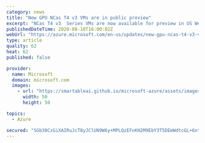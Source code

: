 ```yaml
---
category: news
title: "New GPU NCas T4 v3 VMs are in public preview"
excerpt: "NCas T4 v3  Series VMs are now available for preview in US West 2."
publishedDateTime: 2020-08-10T16:00:02Z
webUrl: "https://azure.microsoft.com/en-us/updates/new-gpu-ncas-t4-v3-vms-are-in-public-preview/"
type: article
quality: 62
heat: 62
published: false

provider:
  name: Microsoft
  domain: microsoft.com
  images:
    - url: "https://smartableai.github.io/microsoft-azure/assets/images/organizations/microsoft.com-50x50.jpg"
      width: 50
      height: 50

topics:
  - Azure

secured: "SGb30CzGiXAIRuJcT8yJClUN9W6y+MPLQzEFnKH2M9EbY3T5DEmWdtcGL+6ntmFTVX2Tt4ib5Au1kM0KXO6HC39UkzeQRL+MOdmdSXlaILyUYpYo2cmUrkm8Ac1tCrJLd0KHoZnkRcBW7uKL8MA8T9MCZQtBaOus3Vs3gmWtUA+pOTKSuJ2LBVjfoEuPYVR32YUgAt2ig/nW8mYCf3logpKUmtzW3kUGit8iGHqBSi8MbXiCbOEE4TiwTCNkLhSVw621B2moaoLbR0ovFLh166oJASjwHgkVKC/gvhHsX2mUFyV8X8+2AdpqdDo/zBiQ7YxhcBXosaOx30ibRaRvrg==;1VMhQMWsNJnhsGpqY9r6eA=="
---
```


